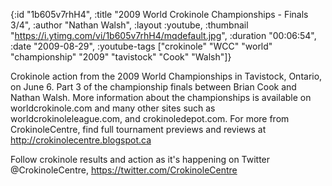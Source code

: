 {:id "1b605v7rhH4",
 :title "2009 World Crokinole Championships - Finals 3/4",
 :author "Nathan Walsh",
 :layout :youtube,
 :thumbnail "https://i.ytimg.com/vi/1b605v7rhH4/mqdefault.jpg",
 :duration "00:06:54",
 :date "2009-08-29",
 :youtube-tags
 ["crokinole"
  "WCC"
  "world"
  "championship"
  "2009"
  "tavistock"
  "Cook"
  "Walsh"]}


Crokinole action from the 2009 World Championships in Tavistock, Ontario, on June 6. Part 3 of the championship finals between Brian Cook and Nathan Walsh. More information about the championships is available on worldcrokinole.com and many other sites such as worldcrokinoleleague.com, and crokinoledepot.com. For more from CrokinoleCentre, find full tournament previews and reviews at http://crokinolecentre.blogspot.ca

Follow crokinole results and action as it's happening on Twitter @CrokinoleCentre, https://twitter.com/CrokinoleCentre
